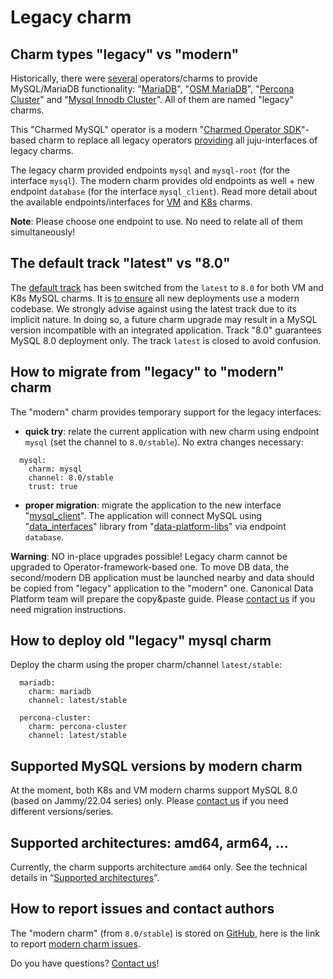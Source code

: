 
# Legacy charm

## Charm types "legacy" vs "modern"

Historically, there were  [several](https://juju.is/docs/sdk/charm-taxonomy#charm-types-by-generation) operators/charms to provide MySQL/MariaDB functionality: "[MariaDB](https://charmhub.io/mariadb)", "[OSM MariaDB](https://charmhub.io/charmed-osm-mariadb-k8s)", "[Percona Cluster](https://charmhub.io/percona-cluster)" and "[Mysql Innodb Cluster](https://charmhub.io/mysql-innodb-cluster)". All of them are named "legacy" charms.

This "Charmed MySQL" operator is a modern "[Charmed Operator SDK](https://juju.is/docs/sdk)"-based charm to replace all legacy operators [providing](/) all juju-interfaces of legacy charms.

The legacy charm provided endpoints `mysql` and `mysql-root` (for the interface `mysql`). The modern charm provides old endpoints as well + new endpoint `database` (for the interface `mysql_client`). Read more detail about the available endpoints/interfaces for [VM](https://charmhub.io/mysql/docs/e-interfaces) and [K8s](https://charmhub.io/mysql-k8s/docs/e-interfaces) charms.

**Note**: Please choose one endpoint to use. No need to relate all of them simultaneously!

## The default track "latest" vs "8.0"

The [default track](https://docs.openstack.org/charm-guide/yoga/project/charm-delivery.html) has been switched from the `latest` to `8.0` for both VM and K8s MySQL charms. It is [to ensure](https://discourse.charmhub.io/t/request-switch-default-track-latest-8-0-for-charms-mysql-and-mysql-k8s/9977) all new deployments use a modern codebase. We strongly advise against using the latest track due to its implicit nature. In doing so, a future charm upgrade may result in a MySQL version incompatible with an integrated application. Track "8.0" guarantees MySQL 8.0 deployment only. The track `latest` is closed to avoid confusion.

## How to migrate from "legacy" to "modern" charm

The "modern" charm provides temporary support for the legacy interfaces:

* **quick try**: relate the current application with new charm using endpoint `mysql` (set the channel to `8.0/stable`). No extra changes necessary:

```
  mysql:
    charm: mysql
    channel: 8.0/stable
    trust: true
```

* **proper migration**: migrate the application to the new interface "[mysql_client](https://github.com/canonical/charm-relation-interfaces)". The application will connect MySQL using "[data_interfaces](https://charmhub.io/data-platform-libs/libraries/data_interfaces)" library from "[data-platform-libs](https://github.com/canonical/data-platform-libs/)" via endpoint `database`.

**Warning**: NO in-place upgrades possible! Legacy charm cannot be upgraded to Operator-framework-based one. To move DB data, the second/modern DB application must be launched nearby and data should be copied from "legacy" application to the "modern" one. Canonical Data Platform team will prepare the copy&paste guide. Please [contact us](https://chat.charmhub.io/charmhub/channels/data-platform) if you need migration instructions.

## How to deploy old "legacy" mysql charm

Deploy the charm using the proper charm/channel `latest/stable`:

```
  mariadb:
    charm: mariadb
    channel: latest/stable

  percona-cluster:
    charm: percona-cluster
    channel: latest/stable
```

## Supported MySQL versions by modern charm

At the moment, both K8s and VM modern charms support MySQL 8.0 (based on Jammy/22.04 series) only.
Please [contact us](https://chat.charmhub.io/charmhub/channels/data-platform) if you need different versions/series.

## Supported architectures: amd64, arm64, ...

Currently, the charm supports architecture `amd64` only. See the technical details in “[Supported architectures](/reference/system-requirements)”.

## How to report issues and contact authors

The "modern charm" (from `8.0/stable`) is stored on [GitHub](https://github.com/canonical/mysql-operator), here is the link to report [modern charm issues](https://github.com/canonical/mysql-operator/issues/new/choose).

Do you have questions? [Contact us](https://chat.charmhub.io/charmhub/channels/data-platform)!

